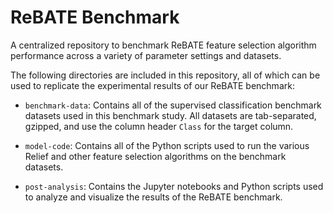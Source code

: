 # ReBATE Benchmark

A centralized repository to benchmark ReBATE feature selection algorithm performance across a variety of parameter settings and datasets.

The following directories are included in this repository, all of which can be used to replicate the experimental results of our ReBATE benchmark:

* `benchmark-data`: Contains all of the supervised classification benchmark datasets used in this benchmark study. All datasets are tab-separated, gzipped, and use the column header `Class` for the target column.

* `model-code`: Contains all of the Python scripts used to run the various Relief and other feature selection algorithms on the benchmark datasets.

* `post-analysis`: Contains the Jupyter notebooks and Python scripts used to analyze and visualize the results of the ReBATE benchmark.
